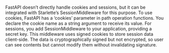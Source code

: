 FastAPI doesn’t directly handle cookies and sessions, but it can be integrated with Starlette’s SessionMiddleware for this purpose. To use cookies, FastAPI has a ‘cookies’ parameter in path operation functions. You declare the cookie name as a string argument to receive its value. For sessions, you add SessionMiddleware to your application, providing a secret key. This middleware uses signed cookies to store session data client-side. The data is cryptographically signed but not encrypted, so user can see contents but cannot modify them without invalidating signature.

